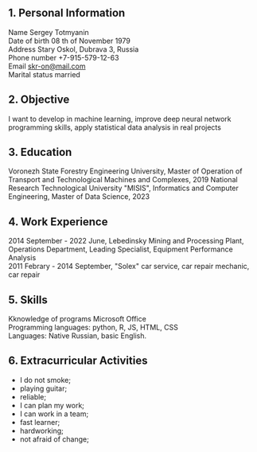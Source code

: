 ## 1. Personal Information

Name              Sergey Totmyanin<br>
Date of birth     08 th of November 1979<br>
Address           Stary Oskol, Dubrava 3, Russia<br>
Phone number      +7-915-579-12-63<br>
Email             skr-on@mail.com<br>
Marital status    married

## 2. Objective

I want to develop in machine learning, improve deep neural network programming skills, apply statistical data analysis in real projects

## 3. Education

 Voronezh State Forestry Engineering University, Master of Operation of Transport and Technological Machines and Complexes, 2019
 National Research Technological University "MISIS", Informatics and Computer Engineering, Master of Data Science, 2023

## 4. Work Experience

2014 September - 2022 June, Lebedinsky Mining and Processing Plant, Operations Department, Leading Specialist, Equipment Performance Analysis<br>
2011 Febrary - 2014 September, "Solex" car service, car repair mechanic, car repair

## 5. Skills

Kknowledge of programs Microsoft Office<br>
Programming languages:
python, R, JS, HTML, CSS<br>
Languages:
Native Russian, basic English.

## 6. Extracurricular Activities

- I do not smoke;
- playing guitar;
- reliable;
- I can plan my work;
- I can work in a team;
- fast learner;
- hardworking;
- not afraid of change;
